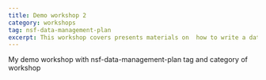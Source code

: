 ```yaml
---
title: Demo workshop 2
category: workshops
tag: nsf-data-management-plan 
excerpt: This workshop covers presents materials on  how to write a data management plan for an NSF grant
---
```


My demo workshop with nsf-data-management-plan tag and category of workshop